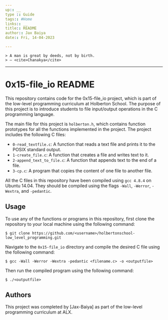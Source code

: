 ```yaml
---
up:: __
type :: Guide
tags:: #Home 
links:: __
title:: README
author:: Jax Baiya 
date:: Fri, 14-04-2023

---
```

```ad-quote
> A man is great by deeds, not by birth.
> — <cite>Chanakya</cite>
```

---
# 0x15-file_io README

This repository contains code for the 0x15-file_io project, which is part of the low-level programming curriculum at Holberton School. The purpose of this project is to introduce students to file input/output operations in the C programming language.

The main file for this project is `holberton.h`, which contains function prototypes for all the functions implemented in the project. The project includes the following C files:

-   `0-read_textfile.c`: A function that reads a text file and prints it to the POSIX standard output.
-   `1-create_file.c`: A function that creates a file and writes text to it.
-   `2-append_text_to_file.c`: A function that appends text to the end of a file.
-   `3-cp.c`: A program that copies the content of one file to another file.

All the C files in this repository have been compiled using `gcc 4.8.4` on Ubuntu 14.04. They should be compiled using the flags `-Wall`, `-Werror`, `-Wextra`, and `-pedantic`.

## Usage

To use any of the functions or programs in this repository, first clone the repository to your local machine using the following command:

```shell
$ git clone https://github.com/<username>/holbertonschool-low_level_programming.git
```

Navigate to the `0x15-file_io` directory and compile the desired C file using the following command:

```shell
$ gcc -Wall -Werror -Wextra -pedantic <filename.c> -o <outputfile>
```

Then run the compiled program using the following command:

```shell
$ ./<outputfile>
```

## Authors

This project was completed by [Jax-Baiya] as part of the low-level programming curriculum at ALX.

